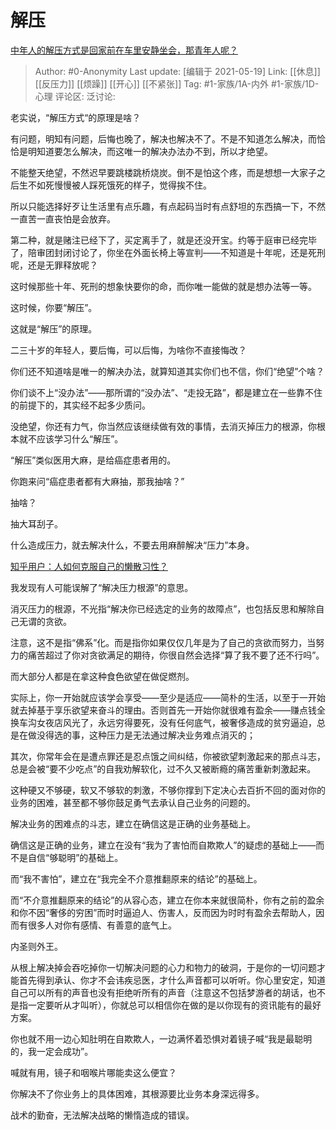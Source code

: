 # 解压
[中年人的解压方式是回家前在车里安静坐会，那青年人呢？](https://www.zhihu.com/question/390992174)

> Author: #0-Anonymity
> Last update: [编辑于 2021-05-19]
> Link: [[休息]] [[反压力]] [[烦躁]] [[开心]] [[不紧张]]
> Tag: #1-家族/1A-内外 #1-家族/1D-心理
> 评论区:
> 泛讨论:

老实说，“解压方式“的原理是啥？

有问题，明知有问题，后悔也晚了，解决也解决不了。不是不知道怎么解决，而恰恰是明知道要怎么解决，而这唯一的解决办法办不到，所以才绝望。

不能整天绝望，不然迟早要跳楼跳桥烧炭。倒不是怕这个疼，而是想想一大家子之后生不如死慢慢被人踩死饿死的样子，觉得挨不住。

所以只能选择好歹让生活里有点乐趣，有点起码当时有点舒坦的东西搞一下，不然一直苦一直丧怕是会放弃。

第二种，就是赌注已经下了，买定离手了，就是还没开宝。约等于庭审已经完毕了，陪审团封闭讨论了，你坐在外面长椅上等宣判——不知道是十年呢，还是死刑呢，还是无罪释放呢？

这时候那些十年、死刑的想象快要你的命，而你唯一能做的就是想办法等一等。

这时候，你要“解压”。

这就是“解压”的原理。

二三十岁的年轻人，要后悔，可以后悔，为啥你不直接悔改？

你们还不知道啥是唯一的解决办法，就算知道其实你们也不信，你们“绝望”个啥？

你们谈不上“没办法”——那所谓的“没办法”、“走投无路”，都是建立在一些靠不住的前提下的，其实经不起多少质问。

没绝望，你还有力气，你当然应该继续做有效的事情，去消灭掉压力的根源，你根本就不应该学习什么“解压”。

“解压”类似医用大麻，是给癌症患者用的。

你跑来问“癌症患者都有大麻抽，那我抽啥？”

抽啥？

抽大耳刮子。

什么造成压力，就去解决什么，不要去用麻醉解决“压力”本身。

[知乎用户：人如何克服自己的懒散习性？](https://www.zhihu.com/answer/1413609374)

我发现有人可能误解了“解决压力根源”的意思。

消灭压力的根源，不光指“解决你已经选定的业务的故障点”，也包括反思和解除自己无谓的贪欲。

注意，这不是指“佛系”化。而是指你如果仅仅几年是为了自己的贪欲而努力，当努力的痛苦超过了你对贪欲满足的期待，你很自然会选择“算了我不要了还不行吗”。

而大部分人都是在拿这种食色欲望在做促燃剂。

实际上，你一开始就应该学会享受——至少是适应——简朴的生活，以至于一开始就去掉基于享乐欲望来奋斗的理由。否则首先一开始你就很难有盈余——赚点钱全换车沟女夜店风光了，永远穷得要死，没有任何底气，被奢侈造成的贫穷逼迫，总是在做没得选的事，这种压力是无法通过解决业务难点消灭的；

其次，你常年会在是遭点罪还是忍点饿之间纠结，你被欲望刺激起来的那点斗志，总是会被“要不少吃点”的自我劝解软化，过不久又被断瘾的痛苦重新刺激起来。

这种硬又不够硬，软又不够软的刺激，不够你撑到下定决心去百折不回的面对你的业务的困难，甚至都不够你鼓足勇气去承认自己业务的问题的。

解决业务的困难点的斗志，建立在确信这是正确的业务基础上。

确信这是正确的业务，建立在没有“我为了害怕而自欺欺人”的疑虑的基础上——而不是自信“够聪明”的基础上。

而“我不害怕”，建立在“我完全不介意推翻原来的结论”的基础上。

而“不介意推翻原来的结论”的从容心态，建立在你本来就很简朴，你有之前的盈余和你不因“奢侈的穷困”而时时逼迫人、伤害人，反而因为时时有盈余去帮助人，因而有很多人对你有感情、有善意的底气上。

内圣则外王。

从根上解决掉会吞吃掉你一切解决问题的心力和物力的破洞，于是你的一切问题才能首先得到承认、你才不会讳疾忌医，才什么声音都可以听听。你心里安定，知道自己可以所有的声音也没有拒绝听所有的声音（注意这不包括梦游者的胡话，也不是指一定要听从才叫听），你就总可以相信你在做的是以你现有的资讯能有的最好方案。

你也就不用一边心知肚明在自欺欺人，一边满怀着恐惧对着镜子喊“我是最聪明的，我一定会成功”。

喊就有用，镜子和咽喉片哪能卖这么便宜？

你解决不了你业务上的具体困难，其根源要比业务本身深远得多。

战术的勤奋，无法解决战略的懒惰造成的错误。
